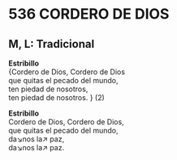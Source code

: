 # 536 CORDERO DE DIOS

## M, L: Tradicional

**Estribillo**  
{Cordero de Dios, Cordero de Dios  
que quitas el pecado del mundo,  
ten piedad de nosotros,  
ten piedad de nosotros. } (2)  

**Estribillo**  
Cordero de Dios, Cordero de Dios,  
que quitas el pecado del mundo,  
da↘nos la↗ paz,  
da↘nos la↗ paz.  

